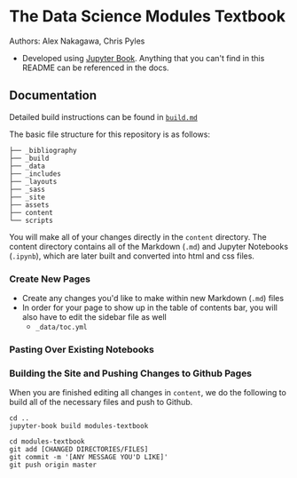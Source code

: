 # The Data Science Modules Textbook

Authors: Alex Nakagawa, Chris Pyles

* Developed using [Jupyter Book](https://jupyter.org/jupyter-book/intro.html). Anything that you can't find in this README can be referenced in the docs.

## Documentation

Detailed build instructions can be found in [`build.md`](build.md)

The basic file structure for this repository is as follows:

```
├── _bibliography
├── _build
├── _data
├── _includes
├── _layouts
├── _sass
├── _site
├── assets
├── content
└── scripts
```

You will make all of your changes directly in the `content` directory. The content directory contains all of the Markdown (`.md`) and Jupyter Notebooks (`.ipynb`), which are later built and converted into html and css files.

### Create New Pages
* Create any changes you'd like to make within new Markdown (`.md`) files
* In order for your page to show up in the table of contents bar, you will also have to edit the sidebar file as well
  * `_data/toc.yml`


### Pasting Over Existing Notebooks

### Building the Site and Pushing Changes to Github Pages
When you are finished editing all changes in `content`, we do the following to build all of the necessary files and push to Github.

```
cd ..
jupyter-book build modules-textbook

cd modules-textbook
git add [CHANGED DIRECTORIES/FILES]
git commit -m '[ANY MESSAGE YOU'D LIKE]'
git push origin master
```
